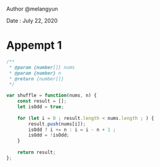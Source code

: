 Author @melangyun

Date : July 22, 2020

# Appempt 1

```javascript
/**
 * @param {number[]} nums
 * @param {number} n
 * @return {number[]}
 */

var shuffle = function(nums, n) {
    const result = [];
    let isOdd = true;
    
    for (let i = 0 ; result.length < nums.length ; ) {
        result.push(nums[i]);
        isOdd ? i += n : i = i - n + 1 ;
        isOdd = !isOdd;
    }
    
    return result;
};
```